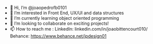 - 👋 Hi, I’m @joaopedrofb0101
- 👀 I’m interested in Front End, UX/UI and data structures
- 🌱 I’m currently learning object oriented programming
- 💞️ I’m looking to collaborate on exciting projects!
- 📫 How to reach me : LinkedIn:  linkedin.com/in/joaobittencourt010/
                         Behance: https://www.behance.net/jpdesign01

<!---
joaopedrofb0101/joaopedrofb0101 is a ✨ special ✨ repository because its `README.md` (this file) appears on your GitHub profile.
You can click the Preview link to take a look at your changes.
--->
